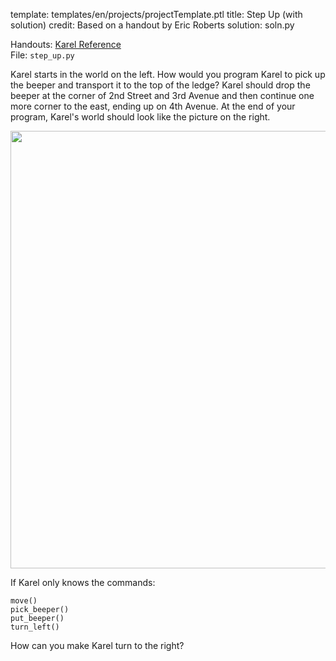 template: templates/en/projects/projectTemplate.ptl
title: Step Up (with solution)
credit: Based on a handout by Eric Roberts
solution: soln.py

Handouts: [Karel Reference]({{pathToRoot}}en/resources/karel.html)<br/>
File: `step_up.py` <br/>

Karel starts in the world on the left. How would you program Karel to pick up the beeper and transport it to the top of the ledge?  Karel should drop the beeper at the corner of 2nd Street and 3rd Avenue and then continue one more corner to the east, ending up on 4th Avenue. At the end of your program, Karel's world should look like the picture on the right.

<center>
<img style="width:700px" class="psetImg" src="{{pathToRoot}}img/projects/stepUp/stepUp.png">	
</center>

If Karel only knows the commands:
```
move()
pick_beeper()
put_beeper()
turn_left()
```

How can you make Karel turn to the right?
